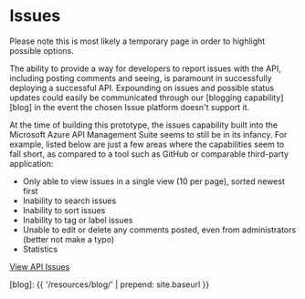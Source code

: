 ---
---

#  Issues

<p class="alert alert-warning">Please note this is most likely a temporary page in order to highlight possible options.</p>

The ability to provide a way for developers to report issues with the API, including posting comments and seeing, is paramount in successfully deploying a successful API.  Expounding on issues and possible status updates could easily be communicated through our [blogging capability][blog] in the event the chosen Issue platform doesn't support it.

At the time of building this prototype, the issues capability built into the Microsoft Azure API Management Suite seems to still be in its infancy.  For example, listed below are just a few areas where the capabilities seem to fall short, as compared to a tool such as GitHub or comparable third-party application:

- Only able to view issues in a single view (10 per page), sorted newest first
- Inability to search issues
- Inability to sort issues
- Inability to tag or label issues
- Unable to edit or delete any comments posted, even from administrators (better not make a typo)
- Statistics

<a href="{{ '/issues/' | prepend: site.devportalurl }}" class="btn btn-primary">View API Issues</a>

[blog]: {{ '/resources/blog/' | prepend: site.baseurl }}